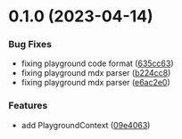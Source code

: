 # 0.1.0 (2023-04-14)


### Bug Fixes

* fixing playground code format ([635cc63](https://github.com/jucian0/playground/commit/635cc63c329be4fa9cde0bf48d4bdce7f28e0df5))
* fixing playground mdx parser ([b224cc8](https://github.com/jucian0/playground/commit/b224cc89b7bed91ad8978fc21b55070174cfa19c))
* fixing playground mdx parser ([e6ac2e0](https://github.com/jucian0/playground/commit/e6ac2e095d729d34400d53b7800d3a364fb6090a))


### Features

* add PlaygroundContext ([09e4063](https://github.com/jucian0/playground/commit/09e4063002eb64b854a6ba45255a37b5542e8e65))



